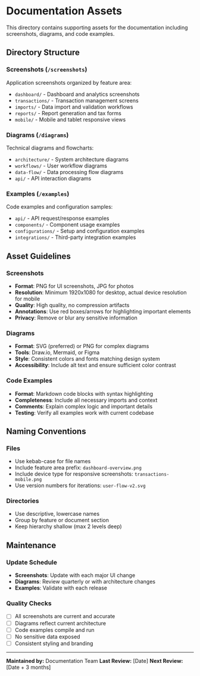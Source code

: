 # Documentation Assets

This directory contains supporting assets for the documentation including screenshots, diagrams, and code examples.

## Directory Structure

### Screenshots (`/screenshots`)
Application screenshots organized by feature area:
- `dashboard/` - Dashboard and analytics screenshots
- `transactions/` - Transaction management screens
- `imports/` - Data import and validation workflows
- `reports/` - Report generation and tax forms
- `mobile/` - Mobile and tablet responsive views

### Diagrams (`/diagrams`)
Technical diagrams and flowcharts:
- `architecture/` - System architecture diagrams
- `workflows/` - User workflow diagrams
- `data-flow/` - Data processing flow diagrams
- `api/` - API interaction diagrams

### Examples (`/examples`)
Code examples and configuration samples:
- `api/` - API request/response examples
- `components/` - Component usage examples
- `configurations/` - Setup and configuration examples
- `integrations/` - Third-party integration examples

## Asset Guidelines

### Screenshots
- **Format**: PNG for UI screenshots, JPG for photos
- **Resolution**: Minimum 1920x1080 for desktop, actual device resolution for mobile
- **Quality**: High quality, no compression artifacts
- **Annotations**: Use red boxes/arrows for highlighting important elements
- **Privacy**: Remove or blur any sensitive information

### Diagrams
- **Format**: SVG (preferred) or PNG for complex diagrams
- **Tools**: Draw.io, Mermaid, or Figma
- **Style**: Consistent colors and fonts matching design system
- **Accessibility**: Include alt text and ensure sufficient color contrast

### Code Examples
- **Format**: Markdown code blocks with syntax highlighting
- **Completeness**: Include all necessary imports and context
- **Comments**: Explain complex logic and important details
- **Testing**: Verify all examples work with current codebase

## Naming Conventions

### Files
- Use kebab-case for file names
- Include feature area prefix: `dashboard-overview.png`
- Include device type for responsive screenshots: `transactions-mobile.png`
- Use version numbers for iterations: `user-flow-v2.svg`

### Directories
- Use descriptive, lowercase names
- Group by feature or document section
- Keep hierarchy shallow (max 2 levels deep)

## Maintenance

### Update Schedule
- **Screenshots**: Update with each major UI change
- **Diagrams**: Review quarterly or with architecture changes
- **Examples**: Validate with each release

### Quality Checks
- [ ] All screenshots are current and accurate
- [ ] Diagrams reflect current architecture
- [ ] Code examples compile and run
- [ ] No sensitive data exposed
- [ ] Consistent styling and branding

---

**Maintained by:** Documentation Team
**Last Review:** [Date]
**Next Review:** [Date + 3 months]
